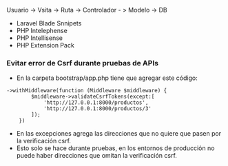 
Usuario -> Vsita -> Ruta -> Controlador - > Modelo -> DB

- Laravel Blade Snnipets
- PHP Intelephense
- PHP Intellisense
- PHP Extension Pack

### Evitar error de Csrf durante pruebas de APIs

- En la carpeta bootstrap/app.php tiene que agregar este código:

```
->withMiddleware(function (Middleware $middleware) {
        $middleware->validateCsrfTokens(except:[
            'http://127.0.0.1:8000/productos',
            'http://127.0.0.1:8000/productos/3'
        ]);
    })
```

- En las excepciones agrega las direcciones que no quiere que pasen por la verificación csrf.
- Esto solo se hace durante pruebas, en los entornos de producción no puede haber direcciones que omitan la verificación csrf.